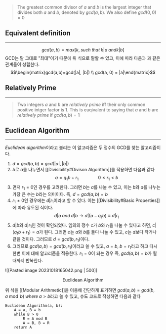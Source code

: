 >The greatest common divisor of $a$ and $b$ is the largest integer that divides both $a$ and $b$,  denoted by $gcd(a, b)$. We also define $gcd(0, 0) = 0$


## Equivalent definition 
---
$$gcd(a, b) = max[k, \; such \; that \; k|a \; and k|b]$$
GCD는 말 그대로 "최대"이기 때문에 위 식으로 말할 수 있고, 이에 따라 다음과 과 같은 관계들이 성립한다.$$\begin{matrix}gcd(a,b)=gcd(|a|, |b|) \\ gcd(a, 0) = |a|\end{matrix}$$
## Relatively Prime
---
> Two integers $a$ and $b$ are *relatively prime* iff their only common positive intger factor is $1$. This is euqivalent to saying that $a$ and $b$ are *relatively prime* if $gcd(a,b)=1$


## Euclidean Algorithm
---
*Euclidean algorithm*이라고 불리는 이 알고리즘은 두 정수의 GCD를 찾는 알고리즘이다.
1. $d = gcd(a, b) = gcd(|a|, |b|)$
2. $b$로 $a$를 나누면서 [[Divisibility#Divison Algorithm]]를 적용하면 다음과 같다$$a=q_1b+r_1\qquad \qquad 0 \leq r_1 < b$$
3. 먼저 $r_1=0$인 경우를 고려한다. 그러면 $b$는 $a$를 나눌 수 있고, 이는 $b$와 $a$를 나누는 가장 큰 수는 $b$라는 의미이다. 즉, $d=gcd(a, b) = b$
4. $r_1 \neq0$인 경우에는 $d|r_1$이라고 할 수 있다. 이는 [[Divisibility#Basic Properties]]에 따라 유도된 식이다. $$d|a \; and \; d|b \rightarrow d|(a-q_1b) \equiv d|r_1 $$
5.  $d|b$와 $d|r_1$인 것이 확인되었다. 임의의 정수 $c$가 $b$와 $r_1$을 나눌 수 있다고 하면, $c|(q_1b+r_1)=a$가 된다. 그러면 $c$는 $a$와 $b$를 둘다 나눌 수 있고, $c$는 $d$보다 작거나 같을 것이다. 그러므로 $d = gcd(b, r_1)$이다. 
6. 그러므로 $gcd(a, b) = gcd(b, r_1)$이라고 쓸 수 있고, $a = b, \; b = r_1$라고 하고 다시 한번 이에 대해 알고리즘을 적용한다. $r_1=0$이 되는 경우 즉, $gcd(a, b) = b$가 될 때까지 반복한다. 

![[Pasted image 20231018165042.png | 500]]
<div align="center">Euclidean Algorithm</div>

위 식을 [[Modular Arithmetic]]을 이용해 간단하게 표기하면 $gcd(a, b) = gcd(b, a \bmod b) \; where \; a>b$라고 쓸 수 있고, 슈도 코드로 작성하면 다음과 같다
```pseudo code
Euclidean Algorithm(a, b):
	A = a, B = b
	while B > 0
		R = A mod B
		A = B, B = R
	return A
```

